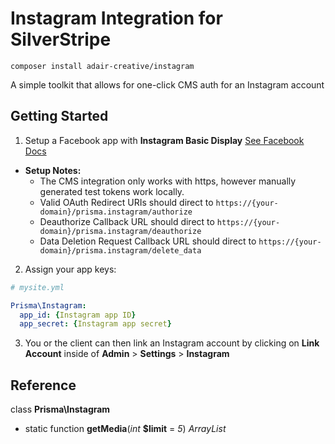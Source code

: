 # Instagram Integration for SilverStripe

```composer install adair-creative/instagram```

A simple toolkit that allows for one-click CMS auth for an Instagram account

## Getting Started

1.  Setup a Facebook app with **Instagram Basic Display** [See Facebook Docs](https://developers.facebook.com/docs/instagram-basic-display-api/getting-started)

- **Setup Notes:**
    - The CMS integration only works with https, however manually generated test tokens work locally.
  - Valid OAuth Redirect URIs should direct to `https://{your-domain}/prisma.instagram/authorize`
  - Deauthorize Callback URL should direct to `https://{your-domain}/prisma.instagram/deauthorize`
  - Data Deletion Request Callback URL should direct to `https://{your-domain}/prisma.instagram/delete_data`

2. Assign your app keys:
```yml
# mysite.yml

Prisma\Instagram:
  app_id: {Instagram app ID}
  app_secret: {Instagram app secret}
```

3. You or the client can then link an Instagram account by clicking on **Link Account** inside of **Admin** > **Settings** > **Instagram**

## Reference

class **Prisma\Instagram**

- static function **getMedia**(*int* **$limit** = *5*) *ArrayList*
